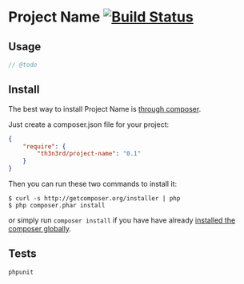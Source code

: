 # Project Name [![Build Status](https://travis-ci.org/th3n3rd/project-name.svg)](https://travis-ci.org/th3n3rd/project-name)


## Usage

```php
// @todo
```

## Install

The best way to install Project Name is [through composer](http://getcomposer.org).

Just create a composer.json file for your project:

```JSON
{
    "require": {
        "th3n3rd/project-name": "0.1"
    }
}
```

Then you can run these two commands to install it:

    $ curl -s http://getcomposer.org/installer | php
    $ php composer.phar install

or simply run `composer install` if you have have already [installed the composer globally](http://getcomposer.org/doc/00-intro.md#globally).

## Tests
```
phpunit
```

